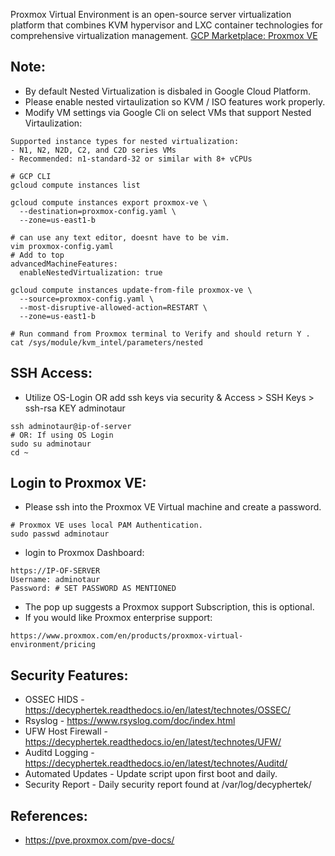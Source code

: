 Proxmox Virtual Environment is an open-source server virtualization platform that combines KVM hypervisor and LXC container technologies for comprehensive virtualization management. [GCP Marketplace: Proxmox VE]( ) 

Note:
----
* By default Nested Virtualization is disbaled in Google Cloud Platform. 
* Please enable nested virtaulization so KVM / ISO features work properly.
* Modify VM settings via Google Cli on select VMs that support Nested Virtaulization:
```
Supported instance types for nested virtualization:
- N1, N2, N2D, C2, and C2D series VMs
- Recommended: n1-standard-32 or similar with 8+ vCPUs

# GCP CLI
gcloud compute instances list

gcloud compute instances export proxmox-ve \
  --destination=proxmox-config.yaml \
  --zone=us-east1-b

# can use any text editor, doesnt have to be vim. 
vim proxmox-config.yaml
# Add to top
advancedMachineFeatures:
  enableNestedVirtualization: true

gcloud compute instances update-from-file proxmox-ve \
  --source=proxmox-config.yaml \
  --most-disruptive-allowed-action=RESTART \
  --zone=us-east1-b

# Run command from Proxmox terminal to Verify and should return Y .
cat /sys/module/kvm_intel/parameters/nested
```


SSH Access:
-----------
* Utilize OS-Login OR add ssh keys via security & Access > SSH Keys > ssh-rsa KEY adminotaur
```
ssh adminotaur@ip-of-server
# OR: If using OS Login
sudo su adminotaur
cd ~
```

Login to Proxmox VE:
--------------------
* Please ssh into the Proxmox VE Virtual machine and create a password.
```
# Proxmox VE uses local PAM Authentication.
sudo passwd adminotaur
```
* login to Proxmox Dashboard:
```
https://IP-OF-SERVER
Username: adminotaur
Password: # SET PASSWORD AS MENTIONED
```
* The pop up suggests a Proxmox support Subscription, this is optional.
* If you would like Proxmox enterprise support:
```
https://www.proxmox.com/en/products/proxmox-virtual-environment/pricing
```

Security Features:
------------------
* OSSEC HIDS - https://decyphertek.readthedocs.io/en/latest/technotes/OSSEC/
* Rsyslog - https://www.rsyslog.com/doc/index.html
* UFW Host Firewall - https://decyphertek.readthedocs.io/en/latest/technotes/UFW/
* Auditd Logging - https://decyphertek.readthedocs.io/en/latest/technotes/Auditd/
* Automated Updates - Update script upon first boot and daily.
* Security Report - Daily security report found at /var/log/decyphertek/

References:
-----------
* https://pve.proxmox.com/pve-docs/